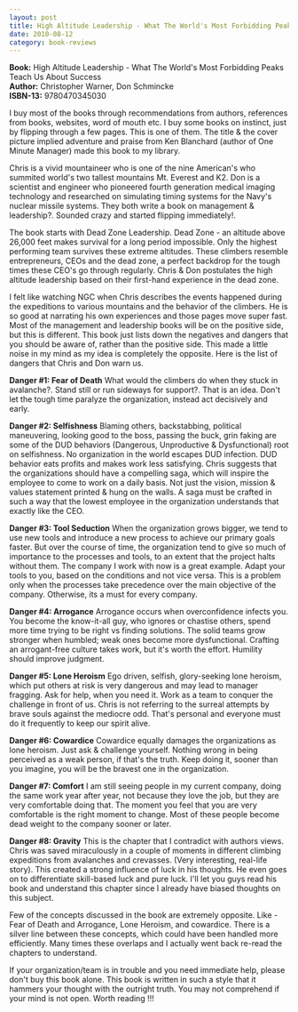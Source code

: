 ```yaml
---
layout: post
title: High Altitude Leadership - What The World's Most Forbidding Peaks Teach Us About Success
date: 2010-08-12
category: book-reviews
---
```


**Book:** High Altitude Leadership - What The World's Most Forbidding Peaks Teach Us About Success  
**Author:** Christopher Warner, Don Schmincke  
**ISBN-13:** 9780470345030

I buy most of the books through recommendations from authors, references from books, websites, word of mouth etc. I buy some books on instinct, just by flipping through a few pages. This is one of them. The title   & the cover picture implied adventure and praise from Ken Blanchard (author of One Minute Manager) made this book to my library.  
  
Chris is a vivid mountaineer who is one of the nine American's who summited world's two tallest mountains Mt. Everest and K2. Don is a scientist and engineer who pioneered fourth generation medical imaging technology and researched on simulating timing systems for the Navy's nuclear missile systems. They both write a book on management & leadership?. Sounded crazy and started flipping immediately!.   
  
The book starts with Dead Zone Leadership.  Dead Zone - an altitude above 26,000 feet makes survival for a long period impossible. Only the highest performing team survives these extreme altitudes. These climbers resemble entrepreneurs, CEOs and the dead zone, a perfect backdrop for the tough times these CEO's go through regularly. Chris & Don postulates the high altitude leadership based on their first-hand experience in the dead zone.  
  
I felt like watching NGC when Chris describes the events happened during the expeditions to various mountains and the behavior of the climbers. He is so good at narrating his own experiences and those pages move super fast.  Most of the management and leadership books will be on the positive side, but this is different. This book just lists down the negatives and dangers that you should be aware of, rather than the positive side. This made a little noise in my mind as my idea is completely the opposite. Here is the list of dangers that Chris and Don warn us.  
  
**Danger #1: Fear of Death** What would the climbers do when they stuck in avalanche?. Stand still or run sideways for support?. That is an idea. Don't let the tough time paralyze the organization, instead act decisively and early.  
  
**Danger #2: Selfishness** Blaming others, backstabbing, political maneuvering, looking good to the boss, passing the buck, grin faking are some of the DUD behaviors (Dangerous, Unproductive & Dysfunctional) root on selfishness. No organization in the world escapes DUD infection. DUD behavior eats profits and makes work less satisfying. Chris suggests that the organizations should have a compelling saga, which will inspire the employee to come to work on a daily basis. Not just the vision, mission & values statement printed & hung on the walls. A saga must be crafted in such a way that the lowest employee in the organization understands that exactly like the CEO.  
  
**Danger #3: Tool Seduction** When the organization grows bigger, we tend to use new tools and introduce a new process to achieve our primary goals faster. But over the course of time, the organization tend to give so much of importance to the processes and tools, to an extent that the project halts without them. The company I work with now is a great example. Adapt your tools to you, based on the conditions and not vice versa. This is a problem only when the processes take precedence over the main objective of the company. Otherwise, its a must for every company.  
  
**Danger #4: Arrogance** Arrogance occurs when overconfidence infects you. You become the know-it-all guy, who ignores or chastise others, spend more time trying to be right vs finding solutions. The solid teams grow stronger when humbled; weak ones become more dysfunctional. Crafting an arrogant-free culture takes work, but it's worth the effort. Humility should improve judgment.  
  
**Danger #5: Lone Heroism** Ego driven, selfish, glory-seeking lone heroism, which put others at risk is very dangerous and may lead to manager fragging. Ask for help, when you need it. Work as a team to conquer the challenge in front of us. Chris is not referring to the surreal attempts by brave souls against the mediocre odd. That's personal and everyone must do it frequently to keep our spirit alive.  
  
**Danger #6: Cowardice** Cowardice equally damages the organizations as lone heroism. Just ask   & challenge yourself. Nothing wrong in being perceived as a weak person, if that's the truth. Keep doing it, sooner than you imagine, you will be the bravest one in the organization.  
  
**Danger #7: Comfort** I am still seeing people in my current company, doing the same work year after year, not because they love the job, but they are very comfortable doing that. The moment you feel that you are very comfortable is the right moment to change. Most of these people become dead weight to the company sooner or later.   
  
**Danger #8: Gravity** This is the chapter that I contradict with authors views. Chris was saved miraculously in a couple of moments in different climbing expeditions from avalanches and crevasses. (Very interesting, real-life story). This created a strong influence of luck in his thoughts. He even goes on to differentiate skill-based luck and pure luck. I'll let you guys read his book and understand this chapter since I already have biased thoughts on this subject.  
  
Few of the concepts discussed in the book are extremely opposite. Like - Fear of Death and Arrogance, Lone Heroism, and cowardice. There is a silver line between these concepts, which could have been handled more efficiently. Many times these overlaps and I actually went back re-read the chapters to understand.  
  
If your organization/team is in trouble and you need immediate help, please don't buy this book alone. This book is written in such a style that it hammers your thought with the outright truth. You may not comprehend if your mind is not open. Worth reading !!!  
